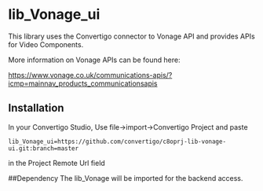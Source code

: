 # lib_Vonage_ui
This library uses the Convertigo connector to Vonage API and provides APIs for Video Components.

More information on Vonage APIs can be found here:

https://www.vonage.co.uk/communications-apis/?icmp=mainnav_products_communicationsapis


## Installation
In your Convertigo Studio, Use file->import->Convertigo Project and paste

    lib_Vonage_ui=https://github.com/convertigo/c8oprj-lib-vonage-ui.git:branch=master

in the Project Remote Url field

##Dependency
The lib_Vonage will be imported for the backend access.